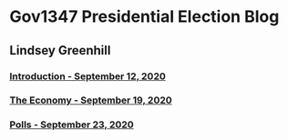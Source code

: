 # Gov1347 Presidential Election Blog
## Lindsey Greenhill

### [Introduction - September 12, 2020](intro.md)

### [The Economy - September 19, 2020](Econ.md)

### [Polls - September 23, 2020](polls.md)
